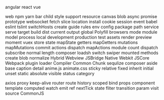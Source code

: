   
 angular
 react
 vue
 
 
 web
 npm
 yarn
 bar
 child
 style
 support
 resource
 canvas
 blob
 async
 promise
 prototype
 websocket
 fetch
 slice
 location
 install
 cookie
 session
 event
 babel
 eslint
 tslint
 switchHosts
 create
 guide
 rules
 env
 config
 package
 path
 service
 serve
 target
 build
 dist
 current
 output
 global
 Polyfill
 browsers
 mode
 module
 model
 process
 local
 development
 production
 test
 assets
 render
 preview
 moment
 vuex
 store
 state
 mapState
 getters
 mapGetters
 mutations
 mapMutations
 commit
 actions
 dispatch
 mapActions
 module
 count
 dispatch
 subscribe
 normal
 length 
 composer
 loadsh
 switch
 swiper
 mounted
 methods
 create
 blob
 normalize
 Hybrid
 Webview 
 JSBridge
 Native 
 Webkit
 JSCore 
 Webpack
 plugin
 loader
 Compiler
 Common
 Chunk
 sequlize
 composer 
 aside
 base
 caption
 detail
 anime.js
 animate.css
 sticky
 relative
 fixed
 inherit
 initial
 unset
 static
 absolute
 visible
 status
 category
 
 axios
 proxy
 keep-alive
 router
 route
 history
 scoped
 bind
 props
 component
 template
 computed
 watch
 emit
 ref
 nextTick
 state
 fliter
 transition
 param
 visit
 source
 CommonJS
